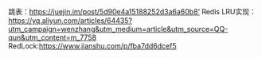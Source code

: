 跳表：https://juejin.im/post/5d90e4a15188252d3a6a60b8‘
Redis LRU实现：https://yq.aliyun.com/articles/64435?utm_campaign=wenzhang&utm_medium=article&utm_source=QQ-qun&utm_content=m_7758
RedLock:https://www.jianshu.com/p/fba7dd6dcef5

